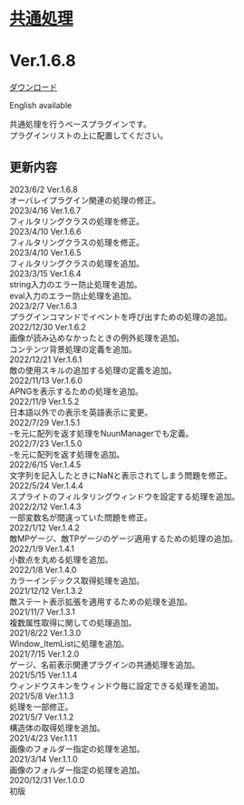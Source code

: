 # [共通処理](https://raw.githubusercontent.com/nuun888/MZ/master/NUUN_Base.js)
# Ver.1.6.8
[ダウンロード](https://raw.githubusercontent.com/nuun888/MZ/master/NUUN_Base.js)  

English available  

共通処理を行うベースプラグインです。  
プラグインリストの上に配置してください。  

## 更新内容
2023/6/2 Ver.1.6.8  
オーバレイプラグイン関連の処理の修正。  
2023/4/16 Ver.1.6.7  
フィルタリングクラスの処理を修正。  
2023/4/10 Ver.1.6.6  
フィルタリングクラスの処理を修正。  
2023/4/10 Ver.1.6.5  
フィルタリングクラスの処理を追加。  
2023/3/15 Ver.1.6.4  
string入力のエラー防止処理を追加。  
eval入力のエラー防止処理を追加。  
2023/2/7 Ver.1.6.3  
プラグインコマンドでイベントを呼び出すための処理の追加。  
2022/12/30 Ver.1.6.2  
画像が読み込めなかったときの例外処理を追加。  
コンテンツ背景処理の定義を追加。  
2022/12/21 Ver.1.6.1  
敵の使用スキルの追加する処理の定義を追加。  
2022/11/13 Ver.1.6.0  
APNGを表示するための処理を追加。  
2022/11/9 Ver.1.5.2  
日本語以外での表示を英語表示に変更。  
2022/7/29 Ver.1.5.1  
-を元に配列を返す処理をNuunManagerでも定義。  
2022/7/23 Ver.1.5.0  
-を元に配列を返す処理を追加。  
2022/6/15 Ver.1.4.5  
文字列を記入したときにNaNと表示されてしまう問題を修正。  
2022/5/24 Ver.1.4.4  
スプライトのフィルタリングウィンドウを設定する処理を追加。  
2022/2/12 Ver.1.4.3  
一部変数名が間違っていた問題を修正。  
2022/1/12 Ver.1.4.2  
敵MPゲージ、敵TPゲージのゲージ適用するための処理の追加。  
2022/1/9 Ver.1.4.1  
小数点を丸める処理を追加。  
2022/1/8 Ver.1.4.0  
カラーインデックス取得処理を追加。  
2021/12/12 Ver.1.3.2  
敵ステート表示拡張を適用するための処理を追加。  
2021/11/7 Ver.1.3.1  
複数属性取得に関しての処理追加。  
2021/8/22 Ver.1.3.0  
Window_ItemListに処理を追加。  
2021/7/15 Ver.1.2.0  
ゲージ、名前表示関連プラグインの共通処理を追加。  
2021/5/15 Ver.1.1.4  
ウィンドウスキンをウィンドウ毎に設定できる処理を追加。  
2021/5/8 Ver.1.1.3  
処理を一部修正。  
2021/5/7 Ver.1.1.2  
構造体の取得処理を追加。  
2021/4/23 Ver.1.1.1  
画像のフォルダー指定の処理を追加。  
2021/3/14 Ver.1.1.0  
画像のフォルダー指定の処理を追加。  
2020/12/31 Ver.1.0.0  
初版  
